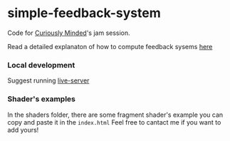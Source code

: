 # simple-feedback-system

Code for [Curiously Minded](https://www.curiouslyminded.xyz/)'s jam session.

Read a detailed explanaton of how to compute feedback sysems [here](https://solquemal.com/seeds/feedback-systems)

### Local development
Suggest running [live-server](https://github.com/tapio/live-server)

### Shader's examples
In the shaders folder, there are some fragment shader's example you can copy and paste it in the `index.html`
Feel free to cantact me if you want to add yours!
